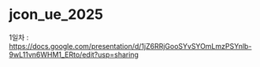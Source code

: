 # jcon_ue_2025


1일차 : https://docs.google.com/presentation/d/1jZ6RRjGooSYvSYOmLmzPSYnlb-9wL11vn6WHM1_ERto/edit?usp=sharing

